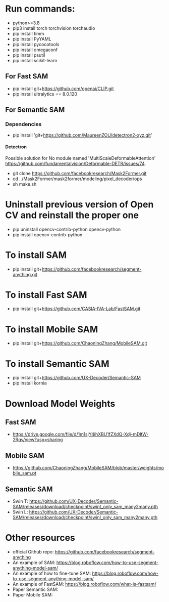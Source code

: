 # Run commands:
- python>=3.8
- pip3 install torch torchvision torchaudio 
- pip install timm
- pip install PyYAML
- pip install pycocotools
- pip install omegaconf
- pip install psutil
- pip install scikit-learn

## For Fast SAM 
- pip install git+https://github.com/openai/CLIP.git
- pip install ultralytics == 8.0.120

## For Semantic SAM 
### Dependencies
- pip install 'git+https://github.com/MaureenZOU/detectron2-xyz.git'
#### Detectron
Possible solution for No module named 'MultiScaleDeformableAttention'
https://github.com/fundamentalvision/Deformable-DETR/issues/74.

- git clone https://github.com/facebookresearch/Mask2Former.git
- cd ../Mask2Former/mask2former/modeling/pixel_decoder/ops
- sh make.sh

# Uninstall previous version of Open CV and reinstall the proper one
- pip uninstall opencv-contrib-python opencv-python
- pip install opencv-contrib-python

# To install SAM
- pip install git+https://github.com/facebookresearch/segment-anything.git

# To install Fast SAM
- pip install git+https://github.com/CASIA-IVA-Lab/FastSAM.git

# To install Mobile SAM
- pip install git+https://github.com/ChaoningZhang/MobileSAM.git

# To install Semantic SAM
- pip install git+https://github.com/UX-Decoder/Semantic-SAM
- pip install kornia

# Download Model Weights

## Fast SAM
- https://drive.google.com/file/d/1m1sjY4ihXBU1fZXdQ-Xdj-mDltW-2Rqv/view?usp=sharing

## Mobile SAM
- https://github.com/ChaoningZhang/MobileSAM/blob/master/weights/mobile_sam.pt

## Semantic SAM 
- Swin T: https://github.com/UX-Decoder/Semantic-SAM/releases/download/checkpoint/swint_only_sam_many2many.pth
- Swin L: https://github.com/UX-Decoder/Semantic-SAM/releases/download/checkpoint/swinl_only_sam_many2many.pth

# Other resources
- official Github repo: https://github.com/facebookresearch/segment-anything
- An example of SAM: https://blog.roboflow.com/how-to-use-segment-anything-model-sam/
- An example of how to fine-tune SAM: https://blog.roboflow.com/how-to-use-segment-anything-model-sam/
- An example of FastSAM: https://blog.roboflow.com/what-is-fastsam/
- Paper Semantic SAM:  
- Paper Mobile SAM:
